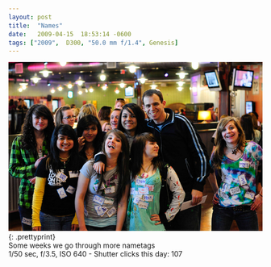 ```yaml
---
layout: post
title:  "Names"
date:   2009-04-15  18:53:14 -0600
tags: ["2009",  D300, "50.0 mm f/1.4", Genesis]
---
```

![:title](/images/2009/2009_0415_DSC4709.jpg)
{: .prettyprint}  
Some weeks we go through more nametags  
1/50 sec, f/3.5, ISO 640 - Shutter clicks this day: 107